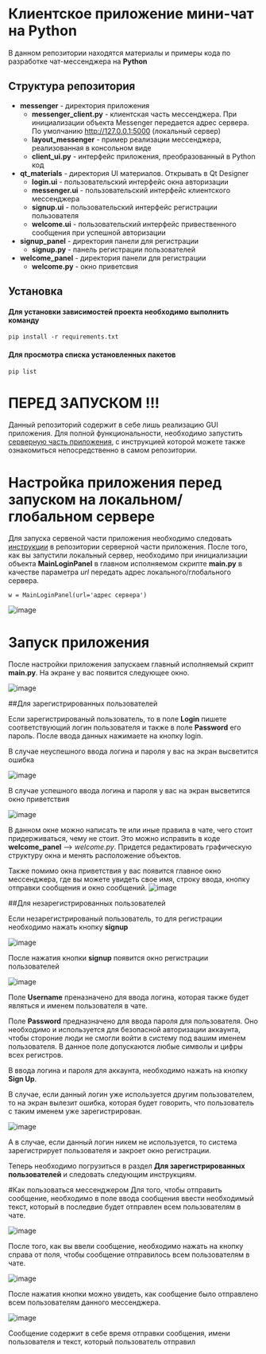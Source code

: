 # Клиентское приложение мини-чат на Python

В данном репозитории находятся материалы и примеры кода  по разработке чат-мессенджера на **Python**

## Структура репозитория
- **messenger** - директория приложения
    - **messenger_client.py** - клиентская часть мессенджера. При инициализации объекта Messenger передается адрес сервера. По умолчанию http://127.0.0.1:5000 (локальный сервер)
    - **layout_messenger** - пример реализации мессенджера, реализованная в консольном виде
    - **client_ui.py** - интерфейс приложения, преобразованный в Python код
- **qt_materials** - директория UI материалов. Открывать в Qt Designer
    - **login.ui** -  пользовательский интерфейс окна авторизации
    - **messenger.ui** -  пользовательский интерфейс клиентского мессенджера
    - **signup.ui** -  пользовательский интерфейс регистрации пользователя
    - **welcome.ui** -  пользовательский интерфейс привественного сообщения при успешной авторизации
- **signup_panel** - директория панели для регистрации
    - **signup.py** -  панель регистрации пользователей
- **welcome_panel** - директория панели для регистрации
    - **welcome.py** -  окно приветсвия

## Установка

#### Для установки зависимостей проекта необходимо выполнить команду

```
pip install -r requirements.txt
```

#### Для просмотра списка установленных пакетов

```
pip list
```

# ПЕРЕД ЗАПУСКОМ !!!

Данный репозиторий содержит в себе лишь реализацию GUI приложения.
Для полной функциональности, необходимо запустить [серверную часть приложения](https://github.com/Sanek63/chat_messenger-server),
с инструкцией которой можете также ознакомиться непосредственно в самом репозитории. 

# Настройка приложения перед запуском на локальном/глобальном сервере

Для запуска сервеной части приложения необходимо следовать [инструкции](https://github.com/Sanek63/chat_messenger-server)
в репозитории серверной части приложения.
После того, как вы запустили локальный сервер, необходимо при инициализации 
объекта **MainLoginPanel** в главном исполняемом скрипте **main.py**
в качестве параметра *url* передать адрес локального/глобального сервера.
```
w = MainLoginPanel(url='адрес сервера')
```

![image](https://user-images.githubusercontent.com/46131081/95020867-ce329700-067e-11eb-96f4-739f15da39f6.png)

# Запуск приложения

После настройки приложения запускаем главный исполняемый скрипт **main.py**.
На экране у вас появится следующее окно.

![image](https://user-images.githubusercontent.com/46131081/95021140-4b124080-0680-11eb-92b0-8e8ac8945efb.png)

##Для зарегистрированных пользователей

Если зарегистрированый пользователь, то в поле **Login** пишете соответствующий
логин пользователя и также в поле **Password** его пароль. После ввода данных 
нажимаете на кнопку login.

В случае неуспешного ввода логина и пароля у вас на экран высветится ошибка

![image](https://user-images.githubusercontent.com/46131081/95021773-199b7400-0684-11eb-979a-cbadfc3f495b.png)


В случае успешного ввода логина и пароля у вас на экран высветится окно приветствия

![image](https://user-images.githubusercontent.com/46131081/95021751-fc66a580-0683-11eb-97b8-7f7cc2bf0918.png)


В данном окне можно написать те или иные правила в чате, чего стоит придерживаться,
чему не стоит. Это можно исправить в коде **welcome_panel** --> *welcome.py*.
Придется редактировать графическую структуру окна и менять расположение объектов.


Также помимо окна приветствия у вас появится главное окно мессенджера, где вы можете
увидеть свое имя, строку ввода, кнопку отправки сообщения и окно сообщений.
![image](https://user-images.githubusercontent.com/46131081/95021716-bad5fa80-0683-11eb-8cc3-bbb7159ac2f7.png)


##Для незарегистрированных пользователей

Если незарегистрированый пользователь, то для регистрации необходимо нажать
кнопку **signup**

![image](https://user-images.githubusercontent.com/46131081/95021812-61220000-0684-11eb-92a5-420135ee1a93.png)

После нажатия кнопки **signup** появится окно регистрации пользователей

![image](https://user-images.githubusercontent.com/46131081/95022473-94ff2480-0688-11eb-8a97-2658e64e40f6.png)

Поле **Username** преназначено для ввода логина, которая также
будет являться и именем пользователя в чате.

Поле **Password** предназначено для ввода пароля для пользователя. 
Оно необходимо и используется для безопасной авторизации аккаунта,
чтобы стороние люди не смогли войти в систему под вашим именем
пользователя. В данное поле допускаются любые символы и цифры
всех регистров.

В ввода логина и пароля для аккаунта, необходимо нажать 
на кнопку **Sign Up**.

В случае, если данный логин уже используется другим пользователем,
то на экран вылезит ошибка, которая будет говорить, что пользователь
с таким именем уже зарегистрирован.

![image](https://user-images.githubusercontent.com/46131081/95022673-bb718f80-0689-11eb-920b-3312ed03b30a.png)

А в случае, если данный логин никем не используется, то система
зарегистрирует пользователя и закроет окно регистрации.

Теперь необходимо погрузиться в раздел **Для зарегистрированных пользователей**
и следовать следующим инструкциям.

#Как пользоваться мессенджером
Для того, чтобы отправить сообщение, необходимо в поле ввода
сообщения ввести необходимый текст, который в последвие будет
отправлен всем пользователям в чате.

![image](https://user-images.githubusercontent.com/46131081/95022861-b234f280-068a-11eb-9e72-82fd631bd1e2.png)

После того, как вы ввели сообщение, необходимо нажать на кнопку справа
от поля, чтобы сообщение отправилось всем пользователям в чате.

![image](https://user-images.githubusercontent.com/46131081/95022895-e3152780-068a-11eb-8552-65827cfb666f.png)

После нажатия кнопки можно увидеть, как сообщение было отправлено всем
пользователям данного мессенджера.

![image](https://user-images.githubusercontent.com/46131081/95022936-28d1f000-068b-11eb-8a71-c01300163a85.png)

Сообщение содержит в себе время отправки сообщения, имени пользователя
и текст, который пользователь отправил

